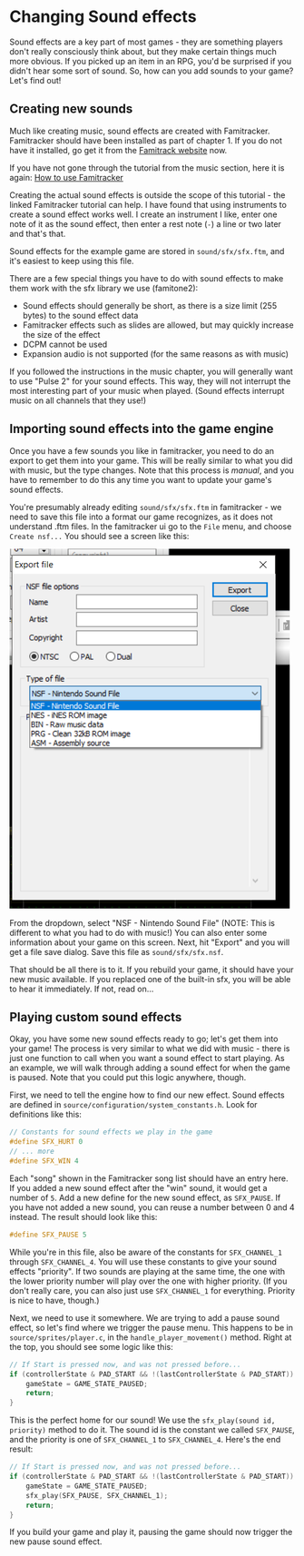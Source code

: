 # Changing Sound effects

Sound effects are a key part of most games - they are something players don't really consciously think about, but they
make certain things much more obvious. If you picked up an item in an RPG, you'd be surprised if you didn't hear some
sort of sound. So, how can you add sounds to your game? Let's find out!

## Creating new sounds

Much like creating music, sound effects are created with Famitracker. Famitracker should have been installed as part of
chapter 1. If you do not have it installed, go get it from the [Famitrack website](http://famitracker.org) now.

If you have not gone through the tutorial from the music section, here it is again: 
[How to use Famitracker](http://btothethree.tumblr.com/post/104644129447/how-to-use-famitracker-chapter-1-introduction)

Creating the actual sound effects is outside the scope of this tutorial - the linked Famitracker tutorial can help. I
have found that using instruments to create a sound effect works well. I create an instrument I like, enter one note
of it as the sound effect, then enter a rest note (`-`) a line or two later and that's that.

Sound effects for the example game are stored in `sound/sfx/sfx.ftm`, and it's easiest to keep using this file.

There are a few special things you have to do with sound effects to make them work with the sfx library we use
(famitone2): 
- Sound effects should generally be short, as there is a size limit (255 bytes) to the sound effect data
- Famitracker effects such as slides are allowed, but may quickly increase the size of the effect
- DCPM cannot be used
- Expansion audio is not supported (for the same reasons as with music)

If you followed the instructions in the music chapter, you will generally want to use "Pulse 2" for your sound
effects. This way, they will not interrupt the most interesting part of your music when played. (Sound effects
interrupt music on all channels that they use!)

## Importing sound effects into the game engine

Once you have a few sounds you like in famitracker, you need to do an export to get them into your game. This
will be really similar to what you did with music, but the type changes. Note that this process is _manual_, and
you have to remember to do this any time you want to update your game's sound effects.

You're presumably already editing `sound/sfx/sfx.ftm` in famitracker - we need to save this file into a format
our game recognizes, as it does not understand .ftm files. In the famitracker ui go to the `File` menu,
and choose `Create nsf...` You should see a screen like this: 

![create nsf](../images/create_nsf.png)

From the dropdown, select "NSF - Nintendo Sound File" (NOTE: This is different to what you had to do with music!)
You can also enter some information about your game on this screen. Next, hit "Export" and you will get a file save
dialog. Save this file as `sound/sfx/sfx.nsf`.

That should be all there is to it. If you rebuild your game, it should have your new music available. If you
replaced one of the built-in sfx, you will be able to hear it immediately. If not, read on...

## Playing custom sound effects

Okay, you have some new sound effects ready to go; let's get them into your game! The process is very similar to
what we did with music - there is just one function to call when you want a sound effect to start playing. 
As an example, we will walk through adding a sound effect for when the game is paused. Note that you could put
this logic anywhere, though.

First, we need to tell the engine how to find our new effect. Sound effects are defined in
`source/configuration/system_constants.h`. Look for definitions like this: 

```c
// Constants for sound effects we play in the game
#define SFX_HURT 0
// ... more
#define SFX_WIN 4
```

Each "song" shown in the Famitracker song list should have an entry here. If you added a new sound effect after the
"win" sound, it would get a number of `5`. Add a new define for the new sound effect, as `SFX_PAUSE`. If you have
not added a new sound, you can reuse a number between 0 and 4 instead. The result should look like this: 

```c
#define SFX_PAUSE 5
```

While you're in this file, also be aware of the constants for `SFX_CHANNEL_1` through `SFX_CHANNEL_4`. You will
use these constants to give your sound effects "priority". If two sounds are playing at the same time, the one
with the lower priority number will play over the one with higher priority. (If you don't really care, you can
also just use `SFX_CHANNEL_1` for everything. Priority is nice to have, though.)

Next, we need to use it somewhere. We are trying to add a pause sound effect, so let's find where we trigger
the pause menu. This happens to be in `source/sprites/player.c`, in the `handle_player_movement()` method. 
Right at the top, you should see some logic like this: 

```c
// If Start is pressed now, and was not pressed before...
if (controllerState & PAD_START && !(lastControllerState & PAD_START)) {
    gameState = GAME_STATE_PAUSED;
    return;
}
```

This is the perfect home for our sound! We use the `sfx_play(sound id, priority)` method to do it. The sound
id is the constant we called `SFX_PAUSE`, and the priority is one of `SFX_CHANNEL_1` to `SFX_CHANNEL_4`. Here's
the end result: 

```c
// If Start is pressed now, and was not pressed before...
if (controllerState & PAD_START && !(lastControllerState & PAD_START)) {
    gameState = GAME_STATE_PAUSED;
    sfx_play(SFX_PAUSE, SFX_CHANNEL_1);
    return;
}
```

If you build your game and play it, pausing the game should now trigger the new pause sound effect.
